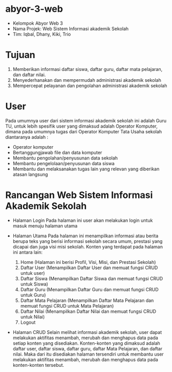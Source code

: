 # abyor-3-web

* Kelompok Abyor Web 3
* Nama Projek: Web Sistem Informasi akademik Sekolah
* Tim: Iqbal, Dhany, Kiki, Trio

# Tujuan

1. Memberikan informasi daftar siswa, daftar guru, daftar mata pelajaran, dan  daftar nilai.
2. Menyederhanakan dan mempermudah administrasi akademik sekolah
3. Mempercepat pelayanan dan pengolahan administrasi akademik sekolah

# User

Pada umumnya user dari sistem informasi akademik sekolah ini adalah Guru TU,
untuk lebih spesifik user yang dimaksud adalah Operator Komputer, dimana pada umumnya tugas dari Operator Komputer Tata Usaha sekolah diantaranya adalah :
* Operator komputer
* Bertanggungjawab  file dan data komputer
* Membantu pengolahan/penyusunan data sekolah
* Membantu pengelolaan/penyusunan data siswa
* Membantu dan melaksanakan tugas lain yang relevan yang diberikan atasan langsung

# Rancangan Web Sistem Informasi Akademik Sekolah 

* Halaman Login
  Pada halaman ini user akan melakukan login untuk masuk menuju halaman utama

* Halaman Utama
  Pada halaman ini menampilkan informasi atau berita berupa teks yang berisi informasi sekolah secara umum, prestasi yang dicapai dan juga visi misi sekolah.
  Konten yang terdapat pada halaman ini antara lain:

	1. Home (Halaman ini berisi Profil, Visi, Misi, dan Prestasi Sekolah)
	2. Daftar User (Menampilkan Daftar User dan memuat fungsi CRUD untuk user)
	3. Daftar Siswa (Menampilkan Daftar Siswa dan memuat fungsi CRUD untuk Siswa)
	4. Daftar Guru (Menampilkan Daftar Guru dan memuat fungsi CRUD untuk Guru)
	5. Daftar Mata Pelajaran (Menampilkan Daftar Mata Pelajaran dan memuat fungsi CRUD untuk Mata Pelajaran)
	6. Daftar Nilai (Menampilkan Daftar Nilai dan memuat fungsi CRUD untuk Nilai)
	7. Logout

* Halaman CRUD
  Selain melihat informasi akademik sekolah, user dapat melakukan aktifitas menambah, merubah dan menghapus data pada setiap konten yang disediakan.
  Konten-konten yang dimaksud adalah daftar user, daftar siswa, daftar guru, daftar Mata Pelajaran, dan daftar nilai.
  Maka dari itu disediakan halaman tersendiri untuk membantu user melakukan aktifitas menambah, merubah dan menghapus data pada konten-konten tersebut.